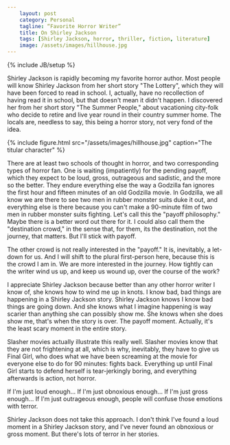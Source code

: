 ```yaml
---
	layout: post
	category: Personal 
	tagline: “Favorite Horror Writer”
	title: On Shirley Jackson
	tags: [Shirley Jackson, horror, thriller, fiction, literature]
	image: /assets/images/hillhouse.jpg
---
```

{% include JB/setup %}


Shirley Jackson is rapidly becoming my favorite horror author. Most people will know Shirley Jackson from her short story "The Lottery", which they will have been forced to read in school. I, actually, have no recollection of having read it in school, but that doesn't mean it didn't happen. I discovered her from her short story "The Summer People," about vacationing city-folk who decide to retire and live year round in their country summer home. The locals are, needless to say, this being a horror story, not very fond of the idea.

<!-- more -->

{% include figure.html src="/assets/images/hillhouse.jpg" caption="The titular character"  %}

There are at least two schools of thought in horror, and two corresponding types of horror fan. One is waiting (impatiently) for the pending payoff, which they expect to be loud, gross, outrageous and sadistic, and the more so the better. They endure everything else the way a Godzilla fan ignores the first hour and fifteen minutes of an old Godzilla movie. In Godzilla, we all know we are there to see two men in rubber monster suits duke it out, and everything else is there because you can't make a 90-minute film of two men in rubber monster suits fighting. Let's call this the "payoff philosophy."  Maybe there is a better word out there for it. I could also call them the "destination crowd," in the sense that, for them, its the destination, not the journey, that matters. But I'll stick with payoff.  

The other crowd is not really interested in the "payoff." It is, inevitably, a let-down for us. And I will shift to the plural first-person here, because this is the crowd I am in. We are more interested in the journey. How tightly can the writer wind us up, and keep us wound up, over the course of the work? 

I appreciate Shirley Jackson because better than any other horror writer I know of, she knows how to wind me up in knots. I know bad, bad things are happening in a Shirley Jackson story. Shirley Jackson knows I know bad things are going down. And she knows what I imagine happening is way scarier than anything she can possibly show me. She knows when she does show me, that's when the story is over. The payoff moment. Actually, it's the least scary moment in the entire story. 

Slasher movies actually illustrate this really well. Slasher movies know that they are not frightening at all, which is why, inevitably, they have to give us Final Girl, who does what we have been screaming at the movie for everyone else to do for 90 minutes: fights back. Everything up until Final Girl starts to defend herself is tear-jerkingly boring, and everything afterwards is action, not horror. 

If I'm just loud enough...
If I'm just obnoxious enough...
If I'm just gross enough...
If I'm just outrageous enough, people will confuse those emotions with terror. 

Shirley Jackson does not take this approach. I don't think I've found a loud moment in a Shirley Jackson story, and I've never found an obnoxious or gross moment. But there's lots of terror in her stories. 






